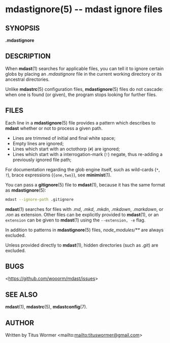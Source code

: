 # mdastignore(5) -- mdast ignore files

## SYNOPSIS

**.mdastignore**

## DESCRIPTION

When **mdast**(1) searches for applicable files, you can tell it to ignore certain globs by placing an _.mdastignore_ file in the current working directory or its ancestral directories.

Unlike **mdastrc**(5) configuration files, **mdastignore**(5) files do not cascade: when one is found (or given), the program stops looking for further files.

## FILES

Each line in a **mdastignore**(5) file provides a pattern which describes to **mdast** whether or not to process a given path.

*   Lines are trimmed of initial and final white space;
*   Empty lines are ignored;
*   Lines which start with an octothorp (`#`) are ignored;
*   Lines which start with a interrogation-mark (`!`) negate, thus re-adding a previously ignored file path;

For documentation regarding the glob engine itself, such as wild-cards (`*`, `?`), brace expressions (`{one,two}`), see **minimist**(1).

You can pass a **gitignore**(5) file to **mdast**(1), because it has the same format as **mdastignore**(5):

```bash
mdast --ignore-path .gitignore
```

**mdast**(1) searches for files with  _.md_, _.mkd_, _.mkdn_, _.mkdown_, _.markdown_, or _.ron_ as extension.  Other files can be explicitly provided to **mdast**(1), or an `extension` can be given to **mdast**(1) using the `--extension, -e` flag.

In addition to patterns in **mdastignore**(5) files, _node_modules/\*\*_ are always excluded.

Unless provided directly to **mdast**(1), hidden directories (such as _.git_) are excluded.

## BUGS

<<https://github.com/wooorm/mdast/issues>>

## SEE ALSO

**mdast**(1), **mdastrc**(5), **mdastconfig**(7).

## AUTHOR

Written by Titus Wormer <mailto:<mailto:tituswormer@gmail.com>>
